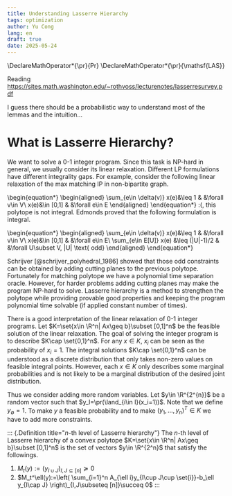 ```yaml
---
title: Understanding Lasserre Hierarchy
tags: optimization
author: Yu Cong
lang: en
draft: true
date: 2025-05-24
---
```


\DeclareMathOperator*{\pr}{Pr}
\DeclareMathOperator*{\pr}{\mathsf{LAS}}

Reading <https://sites.math.washington.edu/~rothvoss/lecturenotes/lasserresurvey.pdf>

I guess there should be a probabilistic way to understand most of the lemmas and the intuition...

# What is Lasserre Hierarchy?

We want to solve a 0-1 integer program. Since this task is NP-hard in general, we usually consider its linear relaxation. Different LP formulations have different integrality gaps. For example, consider the following linear relaxation of the  max matching IP in non-bipartite graph.

\begin{equation*}
\begin{aligned}
\sum_{e\in \delta(v)} x(e)&\leq 1   &   &\forall v\in V\\
                    x(e)&\in [0,1]  &   &\forall e\in E
\end{aligned}
\end{equation*}
:(, this polytope is not integral. Edmonds proved that the following formulation is integral.

\begin{equation*}
\begin{aligned}
\sum_{e\in \delta(v)} x(e)&\leq 1   &   &\forall v\in V\\
                    x(e)&\in [0,1]  &   &\forall e\in E\\
\sum_{e\in E[U]} x(e) &\leq (|U|-1)/2 &  &\forall U\subset V, |U| \text{ odd}
\end{aligned}
\end{equation*}

Schrijver [@schrijver_polyhedral_1986] showed that those odd constraints can be obtained by adding cutting planes to the previous polytope. Fortunately for matching polytope we have a polynomial time separation oracle. However, for harder problems adding cutting planes may make the program NP-hard to solve. Lasserre hierarchy is a method to strengthen the polytope while providing provable good properties and keeping the program polynomial time solvable (if applied constant number of times).

There is a good interpretation of the linear relaxation of 0-1 integer programs. Let $K=\set{x\in \R^n| Ax\geq b}\subset [0,1]^n$ be the feasible solution of the linear relaxation. The goal of solving the integer program is to describe $K\cap \set{0,1}^n$. For any $x\in K$, $x_i$ can be seen as the probability of $x_i=1$. The integral solutions $K\cap \set{0,1}^n$ can be understood as a discrete distribution that only takes non-zero values on feasible integral points. However, each $x\in K$ only describes some marginal probabilities and is not likely to be a marginal distribution of the desired joint distribution.

Thus we consider adding more random variables. Let $y\in \R^{2^{n}}$ be a random vector such that $y_I=\pr(\land_{i\in I}(x_i=1))$. Note that we define $y_\emptyset=1$. To make $y$ a feasible probability and to make $(y_1,...,y_n)^T\in K$ we have to add more constraints.

<!-- why psd? -->

::: {.Definition title="$n$-th level of Lasserre hierarchy"}
The $n$-th level of Lasserre hierarchy of a convex polytope $K=\set{x\in \R^n| Ax\geq b}\subset [0,1]^n$ is the set of vectors $y\in \R^{2^n}$ that satisfy the followings.

1. $M_t(y):=(y_{I\cup J})_{I,J\subseteq [n]}\succeq 0$
2. $M_t^\ell(y):=\left( \sum_{i=1}^n A_{\ell i}y_{I\cup J\cup \set{i}}-b_\ell y_{I\cap J} \right)_{I,J\subseteq [n]}\succeq 0$
:::
